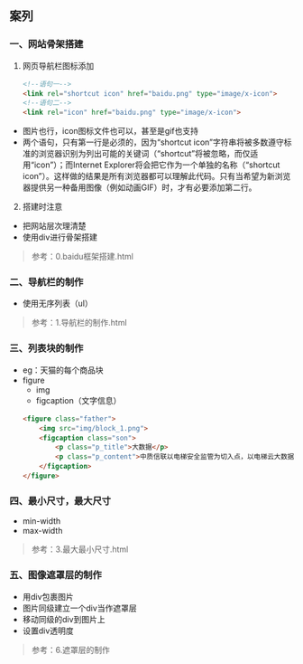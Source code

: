 ## 案列

### 一、网站骨架搭建
1. 网页导航栏图标添加
    ```html
    <!--语句一-->
    <link rel="shortcut icon" href="baidu.png" type="image/x-icon">
    <!--语句二-->
    <link rel="icon" href="baidu.png" type="image/x-icon">
    ```
- 图片也行，icon图标文件也可以，甚至是gif也支持
- 两个语句，只有第一行是必须的，因为“shortcut icon”字符串将被多数遵守标准的浏览器识别为列出可能的关键词（“shortcut”将被忽略，而仅适用“icon”）；而Internet Explorer将会把它作为一个单独的名称（“shortcut icon”）。这样做的结果是所有浏览器都可以理解此代码。只有当希望为新浏览器提供另一种备用图像（例如动画GIF）时，才有必要添加第二行。
2. 搭建时注意
- 把网站层次理清楚
- 使用div进行骨架搭建
> 参考：0.baidu框架搭建.html

### 二、导航栏的制作
- 使用无序列表（ul）
> 参考：1.导航栏的制作.html

### 三、列表块的制作
- eg：天猫的每个商品块
- figure
    + img
    + figcaption（文字信息）
    ```html
    <figure class="father">
        <img src="img/block_1.png">
        <figcaption class="son">
            <p class="p_title">大数据</p>
            <p class="p_content">中质信联以电梯安全监管为切入点，以电梯云大数据为支撑，为各单位、社会大众提供大数据服务，实现数据共享。</p>
        </figcaption>
    </figure>
    ```

### 四、最小尺寸，最大尺寸
- min-width
- max-width
> 参考：3.最大最小尺寸.html

### 五、图像遮罩层的制作
- 用div包裹图片
- 图片同级建立一个div当作遮罩层
- 移动同级的div到图片上
- 设置div透明度
> 参考：6.遮罩层的制作